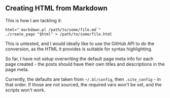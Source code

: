 ## Creating HTML from Markdown

This is how I am tackling it:

```
html="`markdown.pl /path/to/some/file.md`"
./create_page "$html" > /path/to/some/file.html
```

This is untested, and I would ideally like to use the GitHub API to do the conversion, as the HTML it provides is suitable for syntax highlighting.

So far, I have not setup overwriting the default page meta info for each page created - the posts should have their own titles and descriptions in the page meta.

Currently, the defaults are taken from `~/.bl/config`, then `.site_config` - in that order. If those are not sourced, the required vars won't be set, and the scripts won't work.
